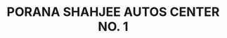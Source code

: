 ---
title: "PORANA SHAHJEE AUTOS CENTER NO. 1"
url: /karachi/porana-shahjee-autos-center-no-1/
shop: car repair
---